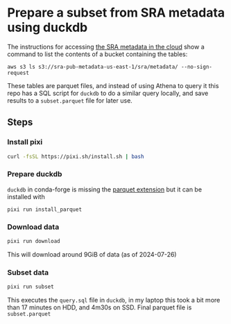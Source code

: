 # Prepare a subset from SRA metadata using duckdb

The instructions for accessing [the SRA metadata in the cloud](https://www.ncbi.nlm.nih.gov/sra/docs/sra-athena/)
show a command to list the contents of a bucket containing the tables:

```
aws s3 ls s3://sra-pub-metadata-us-east-1/sra/metadata/ --no-sign-request
```

These tables are parquet files,
and instead of using Athena to query it this repo has a SQL script
for `duckdb` to do a similar query locally,
and save results to a `subset.parquet` file for later use.

## Steps

### Install pixi

```bash
curl -fsSL https://pixi.sh/install.sh | bash
```

### Prepare duckdb

`duckdb` in conda-forge is missing the [parquet extension](https://github.com/conda-forge/duckdb-split-feedstock/issues/9)
but it can be installed with
```
pixi run install_parquet
```

### Download data

```bash
pixi run download
```
This will download around 9GiB of data (as of 2024-07-26)

### Subset data

```bash
pixi run subset
```

This executes the `query.sql` file in `duckdb`,
in my laptop this took a bit more than 17 minutes on HDD,
and 4m30s on SSD.
Final parquet file is `subset.parquet`
